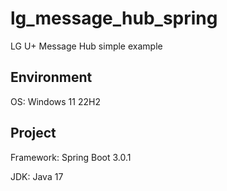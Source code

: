 # lg_message_hub_spring
LG U+ Message Hub simple example

## Environment
OS: Windows 11 22H2

## Project
Framework: Spring Boot 3.0.1

JDK: Java 17
